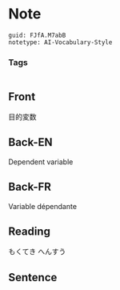 # Note
```
guid: FJfA.M7abB
notetype: AI-Vocabulary-Style
```

### Tags
```
```

## Front
目的変数

## Back-EN
Dependent variable

## Back-FR
Variable dépendante

## Reading
もくてき へんすう

## Sentence

